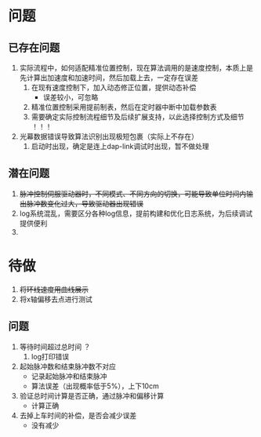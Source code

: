 # 问题
## 已存在问题
1. 实际流程中，如何适配精准位置控制，现在算法调用的是速度控制，本质上是先计算出加速度和加速时间，然后加载上去，一定存在误差
	1. 在现有速度控制下，加入动态修正位置，提供动态补偿
		- 误差较小，可忽略
	2. 精准位置控制采用提前制表，然后在定时器中断中加载参数表
	3. 需要确定实际控制流程细节及后续扩展支持，以此选择控制方式及细节 ！！！
2. 光幕数据错误导致算法识别出现极短包裹（实际上不存在）
	1. 启动时出现，确定是连上dap-link调试时出现，暂不做处理
## 潜在问题
1. ~~脉冲控制伺服驱动器时，不同模式、不同方向的切换，可能导致单位时间内输出脉冲数变化过大，导致驱动器出现错误~~
2. log系统混乱，需要区分各种log信息，提前构建和优化日志系统，为后续调试提供便利
3. 

# 待做
1. ~~将环线速度用曲线展示~~
2. 将x轴偏移去点进行测试
## 问题
1. 等待时间超过总时间 ？
	1. log打印错误
2. 起始脉冲数和结束脉冲数不对应
	- 记录起始脉冲和结束脉冲
	- 算法误差（出现概率低于5%），上下10cm
1. 验证总时间计算是否正确，通过脉冲和偏移计算
	- 计算正确
2. 去掉上车时间的补偿，是否会减少误差
	- 没有减少